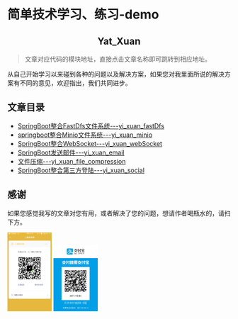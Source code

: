 # 简单技术学习、练习-demo

<h2 align="center">Yat_Xuan</h2>

> 文章对应代码的模块地址，直接点击文章名称即可跳转到相应地址。

从自己开始学习以来碰到各种的问题以及解决方案，如果您对我里面所说的解决方案有不同的意见，欢迎指出，我们共同进步。

## 文章目录

* [SpringBoot整合FastDfs文件系统---yi_xuan_fastDfs](https://github.com/yatxuan/study/tree/master/yi_xuan_fastDfs)
* [springboot整合Minio文件系统---yi_xuan_minio](https://github.com/yatxuan/study/tree/master/yi_xuan_minio)
* [SpringBoot整合WebSocket---yi_xuan_webSocket](https://github.com/yatxuan/study/tree/master/yi_xuan_webSocket)
* [SpringBoot发送邮件---yi_xuan_email](https://github.com/yatxuan/study/tree/master/yi_xuan_email)
* [文件压缩---yi_xuan_file_compression](https://github.com/yatxuan/study/tree/master/yi_xuan_file_compression)
* [SpringBoot整合第三方登陆---yi_xuan_social](https://github.com/yatxuan/study/tree/master/yi_xuan_social)

## 感谢

如果您感觉我写的文章对您有用，或者解决了您的问题，想请作者喝瓶水的，请扫下方。

<p>
    <img width="100" src="common/pic/WeChat.png" >
    <img width="100" src="common/pic/AliPay.jpg" >
</p>
   
